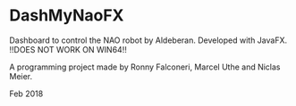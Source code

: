 # DashMyNaoFX
Dashboard to control the NAO robot by Aldeberan. Developed with JavaFX. !!DOES NOT WORK ON WIN64!!

A programming project made by Ronny Falconeri, Marcel Uthe and Niclas Meier.

Feb 2018
